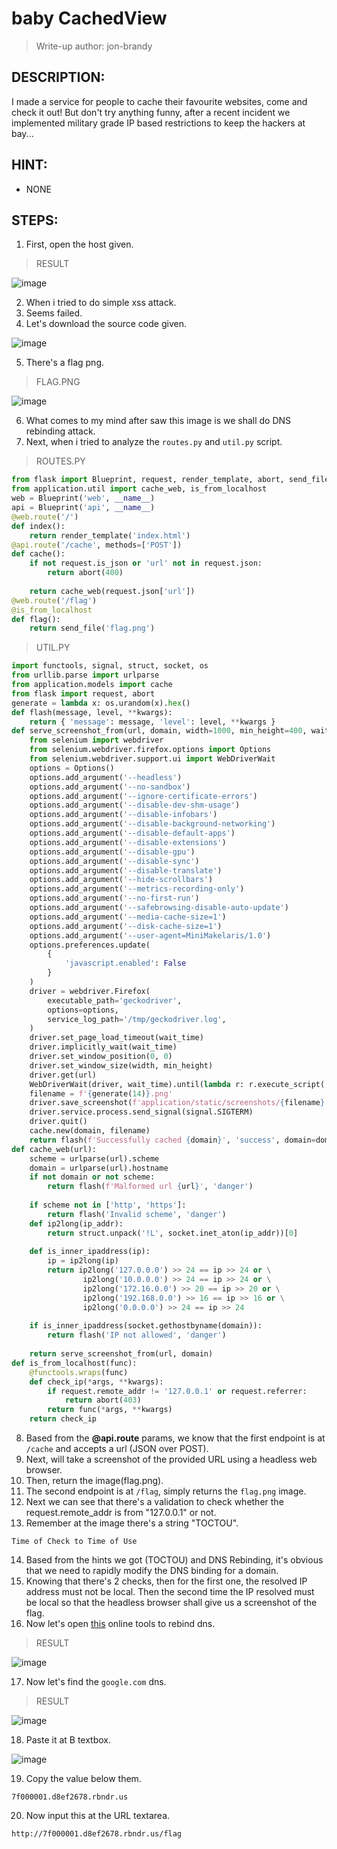 # baby CachedView
> Write-up author: jon-brandy
## DESCRIPTION:
I made a service for people to cache their favourite websites, come and check it out! But don't try anything funny, 
after a recent incident we implemented military grade IP based restrictions to keep the hackers at bay...
## HINT:
- NONE
## STEPS:
1. First, open the host given.

> RESULT

![image](https://user-images.githubusercontent.com/70703371/209827040-82750d85-6508-48a1-9a44-dbbf3c0493aa.png)


2. When i tried to do simple xss attack.
3. Seems failed.
4. Let's download the source code given.

![image](https://user-images.githubusercontent.com/70703371/209827912-da2b5839-54f8-43f1-b7ab-37430257f16e.png)


5. There's a flag png.

> FLAG.PNG

![image](https://user-images.githubusercontent.com/70703371/209827980-31a73e8f-d4e8-45ab-8d68-5f30e289d316.png)


6. What comes to my mind after saw this image is we shall do DNS rebinding attack.
7. Next, when i tried to analyze the `routes.py` and `util.py` script.

> ROUTES.PY

```py
from flask import Blueprint, request, render_template, abort, send_file
from application.util import cache_web, is_from_localhost
web = Blueprint('web', __name__)
api = Blueprint('api', __name__)
@web.route('/')
def index():
    return render_template('index.html')
@api.route('/cache', methods=['POST'])
def cache():
    if not request.is_json or 'url' not in request.json:
        return abort(400)
    
    return cache_web(request.json['url'])
@web.route('/flag')
@is_from_localhost
def flag():
    return send_file('flag.png')
```

> UTIL.PY

```py
import functools, signal, struct, socket, os
from urllib.parse import urlparse
from application.models import cache
from flask import request, abort
generate = lambda x: os.urandom(x).hex()
def flash(message, level, **kwargs):
    return { 'message': message, 'level': level, **kwargs }
def serve_screenshot_from(url, domain, width=1000, min_height=400, wait_time=10):
    from selenium import webdriver
    from selenium.webdriver.firefox.options import Options
    from selenium.webdriver.support.ui import WebDriverWait
    options = Options()
    options.add_argument('--headless')
    options.add_argument('--no-sandbox')
    options.add_argument('--ignore-certificate-errors')
    options.add_argument('--disable-dev-shm-usage')
    options.add_argument('--disable-infobars')
    options.add_argument('--disable-background-networking')
    options.add_argument('--disable-default-apps')
    options.add_argument('--disable-extensions')
    options.add_argument('--disable-gpu')
    options.add_argument('--disable-sync')
    options.add_argument('--disable-translate')
    options.add_argument('--hide-scrollbars')
    options.add_argument('--metrics-recording-only')
    options.add_argument('--no-first-run')
    options.add_argument('--safebrowsing-disable-auto-update')
    options.add_argument('--media-cache-size=1')
    options.add_argument('--disk-cache-size=1')
    options.add_argument('--user-agent=MiniMakelaris/1.0')
    options.preferences.update(
        {
            'javascript.enabled': False
        }
    )
    driver = webdriver.Firefox(
        executable_path='geckodriver',
        options=options,
        service_log_path='/tmp/geckodriver.log',
    )
    driver.set_page_load_timeout(wait_time)
    driver.implicitly_wait(wait_time)
    driver.set_window_position(0, 0)
    driver.set_window_size(width, min_height)
    driver.get(url)
    WebDriverWait(driver, wait_time).until(lambda r: r.execute_script('return document.readyState') == 'complete')
    filename = f'{generate(14)}.png'
    driver.save_screenshot(f'application/static/screenshots/{filename}')
    driver.service.process.send_signal(signal.SIGTERM)
    driver.quit()
    cache.new(domain, filename)
    return flash(f'Successfully cached {domain}', 'success', domain=domain, filename=filename)
def cache_web(url):
    scheme = urlparse(url).scheme
    domain = urlparse(url).hostname
    if not domain or not scheme:
        return flash(f'Malformed url {url}', 'danger')
        
    if scheme not in ['http', 'https']:
        return flash('Invalid scheme', 'danger')
    def ip2long(ip_addr):
        return struct.unpack('!L', socket.inet_aton(ip_addr))[0]
    
    def is_inner_ipaddress(ip):
        ip = ip2long(ip)
        return ip2long('127.0.0.0') >> 24 == ip >> 24 or \
                ip2long('10.0.0.0') >> 24 == ip >> 24 or \
                ip2long('172.16.0.0') >> 20 == ip >> 20 or \
                ip2long('192.168.0.0') >> 16 == ip >> 16 or \
                ip2long('0.0.0.0') >> 24 == ip >> 24
    
    if is_inner_ipaddress(socket.gethostbyname(domain)):
        return flash('IP not allowed', 'danger')
    
    return serve_screenshot_from(url, domain)
def is_from_localhost(func):
    @functools.wraps(func)
    def check_ip(*args, **kwargs):
        if request.remote_addr != '127.0.0.1' or request.referrer:
            return abort(403)
        return func(*args, **kwargs)
    return check_ip
```

8. Based from the **@api.route** params, we know that the first endpoint is at `/cache` and accepts a url (JSON over POST).
9. Next, will take a screenshot of the provided URL using a headless web browser.
10. Then, return the image(flag.png).
11. The second endpoint is at `/flag`, simply returns the `flag.png` image.
12. Next we can see that there's a validation to check whether the request.remote_addr is from "127.0.0.1" or not.
13. Remember at the image there's a string "TOCTOU".

```
Time of Check to Time of Use
```

14. Based from the hints we got (TOCTOU) and DNS Rebinding, it's obvious that we need to rapidly modify the DNS binding for a domain. 
15. Knowing that there's 2 checks, then for the first one, the resolved IP address must not be local. Then the second time the IP resolved must be local so that the headless browser shall give us a screenshot of the flag.
16. Now let's open [this](https://lock.cmpxchg8b.com/rebinder.html) online tools to rebind dns.

> RESULT

![image](https://user-images.githubusercontent.com/70703371/209833048-b3a83b8d-6823-46d1-a3ad-ee7735f9b2ee.png)


17. Now let's find the `google.com` dns.

> RESULT

![image](https://user-images.githubusercontent.com/70703371/209834348-0d528c7f-32de-4af6-b770-68077bdbc65a.png)


18. Paste it at B textbox.

![image](https://user-images.githubusercontent.com/70703371/209834479-d3697cf4-7e2f-426f-8598-d1615286bbb3.png)


19. Copy the value below them.

```
7f000001.d8ef2678.rbndr.us
```

20. Now input this at the URL textarea.

```
http://7f000001.d8ef2678.rbndr.us/flag
```


